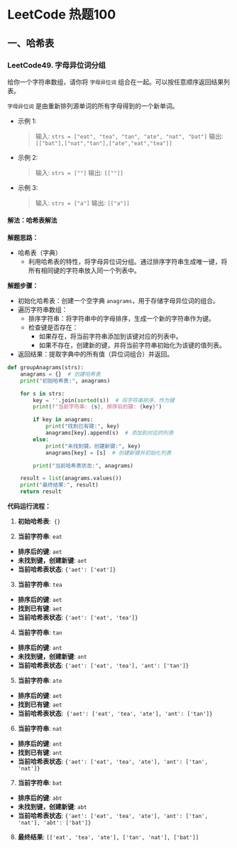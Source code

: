 # LeetCode 热题100

## 一、哈希表

### LeetCode49. 字母异位词分组

给你一个字符串数组，请你将 `字母异位词` 组合在一起。可以按任意顺序返回结果列表。

`字母异位词` 是由重新排列源单词的所有字母得到的一个新单词。

* 示例 1:
    > 输入: `strs = ["eat", "tea", "tan", "ate", "nat", "bat"]`
    > 输出: `[["bat"],["nat","tan"],["ate","eat","tea"]]`


* 示例 2:

    > 输入: `strs = [""]`
    > 输出: `[[""]]`


* 示例 3:

    > 输入: `strs = ["a"]`
    > 输出: `[["a"]]`

#### 解法：哈希表解法
**解题思路：** 
* 哈希表（字典）
  * 利用哈希表的特性，将字母异位词分组。通过排序字符串生成唯一键，将所有相同键的字符串放入同一个列表中。

**解题步骤：**
* 初始化哈希表：创建一个空字典 `anagrams`，用于存储字母异位词的组合。
* 遍历字符串数组：
    * 排序字符串：将字符串中的字母排序，生成一个新的字符串作为键。
    * 检查键是否存在：
      * 如果存在，将当前字符串添加到该键对应的列表中。
      * 如果不存在，创建新的键，并将当前字符串初始化为该键的值列表。
* 返回结果：提取字典中的所有值（异位词组合）并返回。
```python
def groupAnagrams(strs):
    anagrams = {}  # 创建哈希表
    print("初始哈希表:", anagrams)

    for s in strs:
        key = ''.join(sorted(s))  # 将字符串排序，作为键
        print(f"当前字符串: {s}, 排序后的键: {key}")

        if key in anagrams:
            print("找到已有键:", key)
            anagrams[key].append(s)  # 添加到对应的列表
        else:
            print("未找到键，创建新键:", key)
            anagrams[key] = [s]  # 创建新键并初始化列表

        print("当前哈希表状态:", anagrams)

    result = list(anagrams.values())
    print("最终结果:", result)
    return result
```
**代码运行流程：**
1. **初始哈希表**:` {}`

2. **当前字符串**: `eat`
- **排序后的键**: `aet`
- **未找到键，创建新键**: `aet`
- **当前哈希表状态**: `{'aet': ['eat']}`

3. **当前字符串**: `tea`
- **排序后的键**: `aet`
- **找到已有键**: `aet`
- **当前哈希表状态**: `{'aet': ['eat', 'tea']}`

4. **当前字符串**: `tan`
- **排序后的键**: `ant`
- **未找到键，创建新键**: `ant`
- **当前哈希表状态**: `{'aet': ['eat', 'tea'], 'ant': ['tan']}`

5. **当前字符串**: `ate`
- **排序后的键**: `aet`
- **找到已有键**: `aet`
- **当前哈希表状态**:` {'aet': ['eat', 'tea', 'ate'], 'ant': ['tan']}`

6. **当前字符串**: `nat`
- **排序后的键**: `ant`
- **找到已有键**: `ant`
- **当前哈希表状态**: `{'aet': ['eat', 'tea', 'ate'], 'ant': ['tan', 'nat']}`

7. **当前字符串**: `bat`
- **排序后的键**: `abt`
- **未找到键，创建新键**: `abt`
- **当前哈希表状态**: `{'aet': ['eat', 'tea', 'ate'], 'ant': ['tan', 'nat'], 'abt': ['bat']}`

8. **最终结果**: `[['eat', 'tea', 'ate'], ['tan', 'nat'], ['bat']]`
